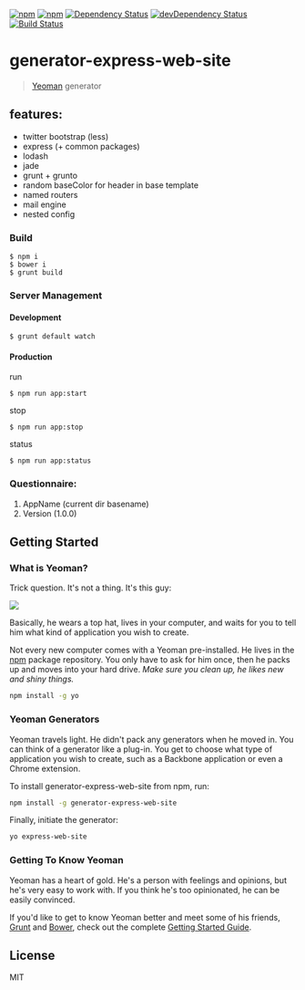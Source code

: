 [![npm](http://img.shields.io/npm/v/generator-express-web-site.svg?style=flat-square)](https://www.npmjs.com/package/generator-express-web-site)
[![npm](http://img.shields.io/npm/l/generator-express-web-site.svg?style=flat-square)](http://opensource.org/licenses/MIT)
[![Dependency Status](https://david-dm.org/aliaksandr-pasynkau/generator-express-web-site.svg?style=flat-square)](https://david-dm.org/aliaksandr-pasynkau/generator-express-web-site)
[![devDependency Status](https://david-dm.org/aliaksandr-pasynkau/generator-express-web-site/dev-status.svg?style=flat-square)](https://david-dm.org/aliaksandr-pasynkau/generator-express-web-site#info=devDependencies)
[![Build Status](https://travis-ci.org/aliaksandr-pasynkau/generator-express-web-site.svg?branch=master&style=flat-square)](https://travis-ci.org/aliaksandr-pasynkau/generator-express-web-site)

# generator-express-web-site
> [Yeoman](http://yeoman.io) generator

## features:
- twitter bootstrap (less)
- express (+ common packages)
- lodash
- jade
- grunt + grunto
- random baseColor for header in base template
- named routers
- mail engine
- nested config

### Build
```shell
$ npm i
$ bower i
$ grunt build
```

### Server Management

#### Development
```shell
$ grunt default watch
```
#### Production
run
```shell
$ npm run app:start
```
stop
```shell
$ npm run app:stop
```
status
```shell
$ npm run app:status
```

### Questionnaire:
1. AppName (current dir basename)
2. Version (1.0.0)

## Getting Started

### What is Yeoman?

Trick question. It's not a thing. It's this guy:

![](http://i.imgur.com/JHaAlBJ.png)

Basically, he wears a top hat, lives in your computer, and waits for you to tell him what kind of application you wish to create.

Not every new computer comes with a Yeoman pre-installed. He lives in the [npm](https://npmjs.org) package repository. You only have to ask for him once, then he packs up and moves into your hard drive. *Make sure you clean up, he likes new and shiny things.*

```bash
npm install -g yo
```

### Yeoman Generators

Yeoman travels light. He didn't pack any generators when he moved in. You can think of a generator like a plug-in. You get to choose what type of application you wish to create, such as a Backbone application or even a Chrome extension.

To install generator-express-web-site from npm, run:

```bash
npm install -g generator-express-web-site
```

Finally, initiate the generator:

```bash
yo express-web-site
```

### Getting To Know Yeoman

Yeoman has a heart of gold. He's a person with feelings and opinions, but he's very easy to work with. If you think he's too opinionated, he can be easily convinced.

If you'd like to get to know Yeoman better and meet some of his friends, [Grunt](http://gruntjs.com) and [Bower](http://bower.io), check out the complete [Getting Started Guide](https://github.com/yeoman/yeoman/wiki/Getting-Started).


## License

MIT
